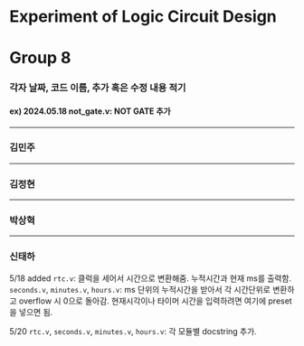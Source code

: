 # Experiment of Logic Circuit Design
# Group 8


### 각자 날짜, 코드 이름, 추가 혹은 수정 내용 적기
#### ex) 2024.05.18 not_gate.v: NOT GATE 추가


---

### 김민주




---

### 김정현




---

### 박상혁




---

### 신태하
5/18 added `rtc.v`: 클럭을 세어서 시간으로 변환해줌. 누적시간과 현재 ms를 출력함.  
`seconds.v`, `minutes.v`, `hours.v`: ms 단위의 누적시간을 받아서 각 시간단위로 변환하고 overflow 시 0으로 돌아감. 현재시각이나 타이머 시간을 입력하려면 여기에 preset을 넣으면 됨.

5/20 `rtc.v`, `seconds.v`, `minutes.v`, `hours.v`: 각 모듈별 docstring 추가.
